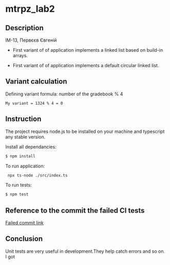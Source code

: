 # mtrpz_lab2
## Description
ІМ-13, Первєєв Євгеній
* First variant of of application implements a linked list based on build-in arrays.

* First variant of of application implements a default circular linked list.

## Variant calculation
Defining variant formula: number of the gradebook % 4
```
My variant = 1324 % 4 = 0
```

## Instruction
The project requires node.js to be installed on your machine and typescript any stable version.

Install all dependancies:
```bash
$ npm install
```

To run application:
```bash
 npx ts-node ./src/index.ts
```
To run tests:
```bash
$ npm test
```

## Reference to the commit the failed CI tests
[Failed commit link](https://github.com/PerveevEvgen/mtrpz_lab2/commit/a554d228e134bcd3bef96006dfa09e4d8d6bb606)

## Conclusion
Unit tests are very useful in development.They help catch errors and so on. I got
